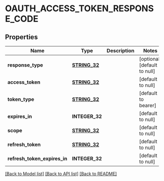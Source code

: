 # OAUTH_ACCESS_TOKEN_RESPONSE_CODE

## Properties
Name | Type | Description | Notes
------------ | ------------- | ------------- | -------------
**response_type** | [**STRING_32**](STRING_32.md) |  | [optional] [default to null]
**access_token** | [**STRING_32**](STRING_32.md) |  | [default to null]
**token_type** | [**STRING_32**](STRING_32.md) |  | [default to bearer]
**expires_in** | **INTEGER_32** |  | [default to null]
**scope** | [**STRING_32**](STRING_32.md) |  | [default to null]
**refresh_token** | [**STRING_32**](STRING_32.md) |  | [default to null]
**refresh_token_expires_in** | **INTEGER_32** |  | [default to null]

[[Back to Model list]](../README.md#documentation-for-models) [[Back to API list]](../README.md#documentation-for-api-endpoints) [[Back to README]](../README.md)


